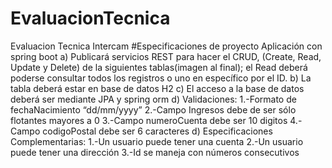 # EvaluacionTecnica
Evaluacion Tecnica Intercam
#Especificaciones de proyecto
Aplicación con spring boot 
a)      Publicará servicios REST para hacer el CRUD, (Create, Read, Update y Delete) de la siguientes tablas(imagen al final); el Read deberá poderse consultar todos los registros o uno en específico por el ID.
b)      La tabla deberá estar en base de datos H2
c)   El acceso a la base de datos deberá ser mediante JPA y spring orm
d) Validaciones:
    1.-Formato de fechaNacimiento “dd/mm/yyyy”
    2.-Campo Ingresos debe de ser sólo flotantes mayores a 0
    3.-Campo numeroCuenta debe ser 10 digitos
    4.-Campo codigoPostal debe ser 6 caracteres
d) Especificaciones Complementarias:
        1.-Un usuario puede tener una cuenta
        2.-Un usuario puede tener una dirección
        3.-Id se maneja con números consecutivos
